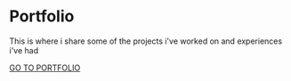 # Portfolio

This is where i share some of the projects i've worked on and experiences i've had

[GO TO PORTFOLIO](http://portfolio-jdsotoc06.vercel.app/)
